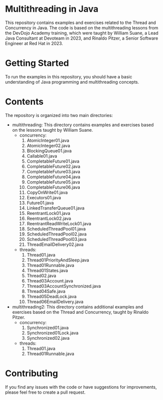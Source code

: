 # Multithreading in Java
This repository contains examples and exercises related to the Thread and Concurrency in Java. The code is based on the multithreading lessons from the DevDojo Academy training, which were taught by William Suane, a Lead Java Consultant at Devoteam in 2023, and Rinaldo Pitzer, a Senior Software Engineer at Red Hat in 2023.

# Getting Started
To run the examples in this repository, you should have a basic understanding of Java programming and multithreading concepts.

# Contents
The repository is organized into two main directories:

 - multithreading: This directory contains examples and exercises based on the lessons taught by William Suane.
   - concurrency:
     1. AtomicInteger01.java
     2. AtomicInteger02.java
     3. BlockingQueue01.java
     4. Callable01.java
     5. CompletableFuture01.java
     6. CompletableFuture02.java
     7. CompletableFuture03.java
     8. CompletableFuture04.java
     9. CompletableFuture05.java
     10. CompletableFuture06.java
     11. CopyOnWrite01.java
     12. Executors01.java
     13. Future01.java
     14. LinkedTransferQueue01.java
     15. ReentrantLock01.java
     16. ReentrantLock02.java
     17. ReentrantReadWriteLock01.java
     18. ScheduledThreadPool01.java
     19. ScheduledThreadPool02.java
     20. ScheduledThreadPool03.java
     21. ThreadEmailDelivery02.java
   - threads:
     1. Thread01.java
     2. Thread01PriorityAndSleep.java
     3. Thread01Runnable.java
     4. Thread01States.java
     5. Thread02.java
     6. Thread03Account.java
     7. Thread03AccountSynchronized.java
     8. Thread04Safe.java
     9. Thread05DeadLock.java
     10. Thread06EmailDelivery.java
 - multithreading2: This directory contains additional examples and exercises based on the Thread and Concurrency, taught by Rinaldo Pitzer.
   - concurrency:
     1. Synchronized01.java
     2. Synchronized01Lock.java
     3. Synchronized02.java
   - threads:
     1. Thread01.java
     2. Thread01Runnable.java
# Contributing
If you find any issues with the code or have suggestions for improvements, please feel free to create a pull request.

